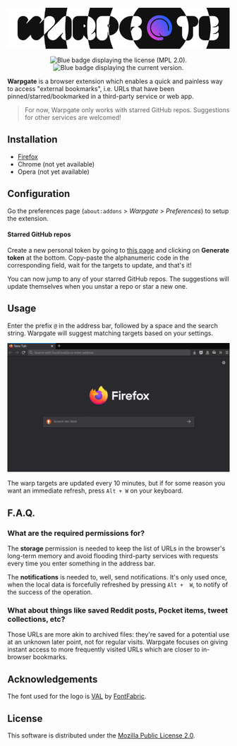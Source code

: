 <p align="center"><img src="./docs/logo.png" alt="Logo of the project."></p>

<div align="center">
	<img src="https://badgen.net/github/license/cheap-glitch/warpgate" alt="Blue badge displaying the license (MPL 2.0).">
	<img src="https://badgen.net/github/release/cheap-glitch/warpgate" alt="Blue badge displaying the current version.">
</div>

**Warpgate** is  a browser extension which  enables a quick and  painless way to
access "external bookmarks", i.e.  URLs that have been pinned/starred/bookmarked
in a third-party service or web app.

> For now, Warpgate only works  with starred GitHub repos. Suggestions for other
> services are welcomed!

## Installation

 * [Firefox](https://addons.mozilla.org/en-US/firefox/addon/warpgate)
 * Chrome (not yet available)
 * Opera (not yet available)

## Configuration

Go the preferences  page (`about:addons` > *Warpgate* >  *Preferences*) to setup
the extension.

#### Starred GitHub repos

Create a new personal token by going to [this page](https://github.com/settings/tokens/new?description=Warpgate&scopes=read:user)
and clicking  on **Generate token**  at the bottom. Copy-paste  the alphanumeric
code in the corresponding field, wait for  the targets to update, and that's it!

You can  now jump  to any  of your  starred GitHub  repos. The  suggestions will
update themselves when you unstar a repo or star a new one.

## Usage

Enter the  prefix `@` in  the address  bar, followed by  a space and  the search
string. Warpgate will suggest matching targets based on your settings.

![usage demo](./docs/demo.gif)

The warp targets are  updated every 10 minutes, but if for  some reason you want
an immediate refresh, press `Alt + W` on your keyboard.

## F.A.Q.

### What are the required permissions for?

The **storage** permission is  needed to keep the list of  URLs in the browser's
long-term memory  and avoid  flooding third-party  services with  requests every
time you enter something in the address bar.

The **notifications**  is needed  to, well, send  notifications. It's  only used
once, when  the local  data is forcefully  refreshed by pressing  `Alt +  W`, to
notify of the success of the operation.

### What about things like saved  Reddit posts, Pocket items, tweet collections, etc?

Those URLs are more akin to archived files: they're saved for a potential use at
an  unknown later  point, not  for regular  visits. Warpgate  focuses on  giving
instant access  to more frequently visited  URLs which are closer  to in-browser
bookmarks.

## Acknowledgements

The  font used  for the  logo is  [VAL](https://www.fontfabric.com/fonts/val) by
[FontFabric](https://www.fontfabric.com).

## License

This   software    is   distributed   under   the    [Mozilla   Public   License
2.0](https://www.mozilla.org/en-US/MPL/2.0).
